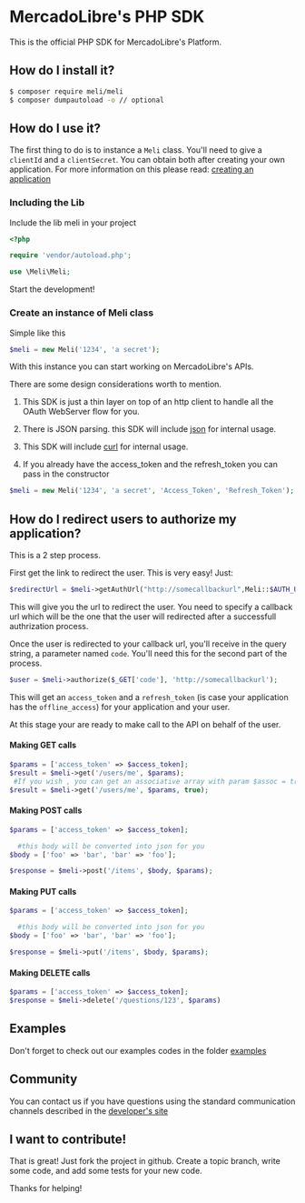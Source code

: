 # MercadoLibre's PHP SDK

This is the official PHP SDK for MercadoLibre's Platform.

## How do I install it?

```bash
$ composer require meli/meli
$ composer dumpautoload -o // optional
```

## How do I use it?

The first thing to do is to instance a ```Meli``` class. You'll need to give a ```clientId``` and a ```clientSecret```. You can obtain both after creating your own application. For more information on this please read: [creating an application](http://developers.mercadolibre.com/application-manager/)

### Including the Lib
Include the lib meli in your project

```php
<?php

require 'vendor/autoload.php';

use \Meli\Meli;
```
Start the development!

### Create an instance of Meli class

Simple like this

```php
$meli = new Meli('1234', 'a secret');
```
With this instance you can start working on MercadoLibre's APIs.

There are some design considerations worth to mention.

1. This SDK is just a thin layer on top of an http client to handle all the OAuth WebServer flow for you.

2. There is JSON parsing. this SDK will include [json](http://php.net/manual/en/book.json.php) for internal usage.

3. This SDK will include [curl](http://php.net/manual/en/book.curl.php) for internal usage.

4. If you already have the access_token and the refresh_token you can pass in the constructor

```php
$meli = new Meli('1234', 'a secret', 'Access_Token', 'Refresh_Token');
```

## How do I redirect users to authorize my application?

This is a 2 step process.

First get the link to redirect the user. This is very easy! Just:

```php
$redirectUrl = $meli->getAuthUrl("http://somecallbackurl",Meli::$AUTH_URL['MLB']); //  Don't forget to set the autentication URL of your country.
```

This will give you the url to redirect the user. You need to specify a callback url which will be the one that the user will redirected after a successfull authrization process.

Once the user is redirected to your callback url, you'll receive in the query string, a parameter named `code`. You'll need this for the second part of the process.

```php
$user = $meli->authorize($_GET['code'], 'http://somecallbackurl');
```

This will get an `access_token` and a `refresh_token` (is case your application has the `offline_access`) for your application and your user.

At this stage your are ready to make call to the API on behalf of the user.

#### Making GET calls

```php
$params = ['access_token' => $access_token];
$result = $meli->get('/users/me', $params); 
 #If you wish , you can get an associative array with param $assoc = true Example:
$result = $meli->get('/users/me', $params, true); 
```

#### Making POST calls

```php
$params = ['access_token' => $access_token];

  #this body will be converted into json for you
$body = ['foo' => 'bar', 'bar' => 'foo'];

$response = $meli->post('/items', $body, $params);
```

#### Making PUT calls

```php
$params = ['access_token' => $access_token];

  #this body will be converted into json for you
$body = ['foo' => 'bar', 'bar' => 'foo'];

$response = $meli->put('/items', $body, $params);
```

#### Making DELETE calls
```php
$params = ['access_token' => $access_token];
$response = $meli->delete('/questions/123', $params)
```

## Examples

Don't forget to check out our examples codes in the folder [examples](https://github.com/mercadolibre/php-sdk/tree/master/examples)

## Community

You can contact us if you have questions using the standard communication channels described in the [developer's site](http://developers.mercadolibre.com/community/)

## I want to contribute!

That is great! Just fork the project in github. Create a topic branch, write some code, and add some tests for your new code.

Thanks for helping!
